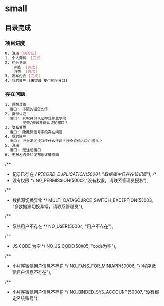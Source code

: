 # small


## 目录完成

### 项目进度

```bash
0. 注册 [缺验证]
1. 个人资料  [完成]
2. 约会记录 
	列表  [完成]
	详情  [完成]
3. 发布约会 [完成] 
4. 我的账户 [未完成 支付相关接口]
```

### 存在问题

```bash
1. 理想对象 
  接口： 不限的话怎么传
2. 身份认证
  接口： 获取身份认证都是那些字段
        提交/修改身份认证的接口？
3. 隐私设置
  接口： 隐藏微信号字段存在问题
4. 我的账户
  接口： 押金退还接口传什么字段？押金充值入口在哪儿？
5. 注册
  接口： 无注册接口
6. 无报名约会和发布者详情页面

```

/**
 * 记录已存在
 */
RECORD_DUPLICATION(50001, "数据库中已存在该记录"),
/**
 * 没有权限
 */
NO_PERMISSION(50002,"没有权限，请联系管理员授权"),

/**
 * 数据源切换异常
 */
MULTI_DATASOURCE_SWITCH_EXCEPTION(50003, "多数据源切换异常，请联系管理员"),

/**
 * 系统用户不存在
 */
NO_USER(50004, "用户不存在"),

/**
 * JS CODE 为空
 */
NO_JS_CODE(50005, "code为空"),

/**
 * 小程序微信用户信息不存在
 */
NO_FANS_FOR_MINIAPP(50006, "小程序微信用户信息不存在"),

/**
 * 小程序微信用户信息不存在
 */
NO_BINDED_SYS_ACCOUNT(50007, "没有绑定系统账号");